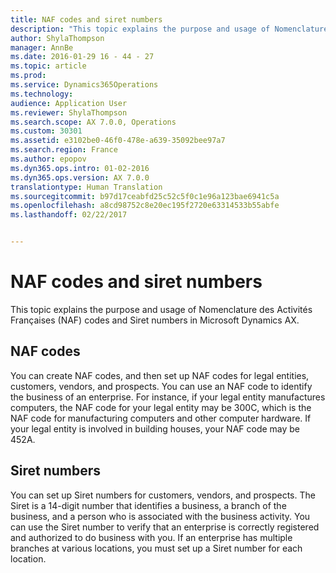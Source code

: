 ```yaml
---
title: NAF codes and siret numbers
description: "This topic explains the purpose and usage of Nomenclature des Activités Françaises (NAF) codes and Siret numbers in Microsoft Dynamics AX."
author: ShylaThompson
manager: AnnBe
ms.date: 2016-01-29 16 - 44 - 27
ms.topic: article
ms.prod: 
ms.service: Dynamics365Operations
ms.technology: 
audience: Application User
ms.reviewer: ShylaThompson
ms.search.scope: AX 7.0.0, Operations
ms.custom: 30301
ms.assetid: e3102be0-46f0-478e-a639-35092bee97a7
ms.search.region: France
ms.author: epopov
ms.dyn365.ops.intro: 01-02-2016
ms.dyn365.ops.version: AX 7.0.0
translationtype: Human Translation
ms.sourcegitcommit: b97d17ceabfd25c52c5f0c1e96a123bae6941c5a
ms.openlocfilehash: a8cd98752c8e20ec195f2720e63314533b55abfe
ms.lasthandoff: 02/22/2017


---
```


# <a name="naf-codes-and-siret-numbers"></a>NAF codes and siret numbers

This topic explains the purpose and usage of Nomenclature des Activités Françaises (NAF) codes and Siret numbers in Microsoft Dynamics AX.

<a name="naf-codes"></a>NAF codes
---------

You can create NAF codes, and then set up NAF codes for legal entities, customers, vendors, and prospects. You can use an NAF code to identify the business of an enterprise. For instance, if your legal entity manufactures computers, the NAF code for your legal entity may be 300C, which is the NAF code for manufacturing computers and other computer hardware. If your legal entity is involved in building houses, your NAF code may be 452A.

## <a name="siret-numbers"></a>Siret numbers
You can set up Siret numbers for customers, vendors, and prospects. The Siret is a 14-digit number that identifies a business, a branch of the business, and a person who is associated with the business activity. You can use the Siret number to verify that an enterprise is correctly registered and authorized to do business with you. If an enterprise has multiple branches at various locations, you must set up a Siret number for each location.


